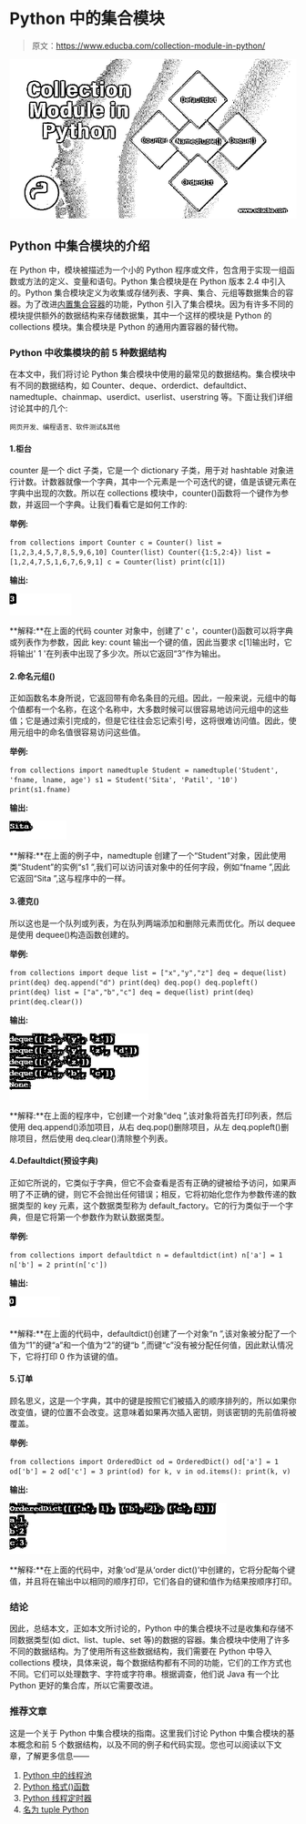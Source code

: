 # Python 中的集合模块

> 原文：<https://www.educba.com/collection-module-in-python/>

![Collection-Module-in-Python](img/3479715d0679325f9dbf9f721faf4bc5.png)



## Python 中集合模块的介绍

在 Python 中，模块被描述为一个小的 Python 程序或文件，包含用于实现一组函数或方法的定义、变量和语句。Python 集合模块是在 Python 版本 2.4 中引入的。Python 集合模块定义为收集或存储列表、字典、集合、元组等数据集合的容器。为了改进[内置集合容器](https://www.educba.com/python-collections/)的功能，Python 引入了集合模块。因为有许多不同的模块提供额外的数据结构来存储数据集，其中一个这样的模块是 Python 的 collections 模块。集合模块是 Python 的通用内置容器的替代物。

### Python 中收集模块的前 5 种数据结构

在本文中，我们将讨论 Python 集合模块中使用的最常见的数据结构。集合模块中有不同的数据结构，如 Counter、deque、orderdict、defaultdict、namedtuple、chainmap、userdict、userlist、userstring 等。下面让我们详细讨论其中的几个:

<small>网页开发、编程语言、软件测试&其他</small>

#### 1.柜台

counter 是一个 dict 子类，它是一个 dictionary 子类，用于对 hashtable 对象进行计数。计数器就像一个字典，其中一个元素是一个可迭代的键，值是该键元素在字典中出现的次数。所以在 collections 模块中，counter()函数将一个键作为参数，并返回一个字典。让我们看看它是如何工作的:

**举例:**

`from collections import Counter
c = Counter()
list = [1,2,3,4,5,7,8,5,9,6,10] Counter(list)
Counter({1:5,2:4})
list = [1,2,4,7,5,1,6,7,6,9,1] c = Counter(list)
print(c[1])`

**输出:**

![Counter](img/6c7394c28bf758b8120bcebdbab0db61.png)



**解释:**在上面的代码 counter 对象中，创建了' c '，counter()函数可以将字典或列表作为参数，因此 key: count 输出一个键的值，因此当要求 c[1]输出时，它将输出' 1 '在列表中出现了多少次。所以它返回“3”作为输出。

#### 2.命名元组()

正如函数名本身所说，它返回带有命名条目的元组。因此，一般来说，元组中的每个值都有一个名称，在这个名称中，大多数时候可以很容易地访问元组中的这些值；它是通过索引完成的，但是它往往会忘记索引号，这将很难访问值。因此，使用元组中的命名值很容易访问这些值。

**举例:**

`from collections import namedtuple
Student = namedtuple('Student', 'fname, lname, age')
s1 = Student('Sita', 'Patil', '10')
print(s1.fname)`

**输出:**

![namedtuple](img/6953cd36fb2f4aa642e68d0fb9a270fd.png)



**解释:**在上面的例子中，namedtuple 创建了一个“Student”对象，因此使用类“Student”的实例“s1 ”,我们可以访问该对象中的任何字段，例如“fname ”,因此它返回“Sita ”,这与程序中的一样。

#### 3.德克()

所以这也是一个队列或列表，为在队列两端添加和删除元素而优化。所以 dequee 是使用 dequee()构造函数创建的。

**举例:**

`from collections import deque
list = ["x","y","z"] deq = deque(list)
print(deq)
deq.append("d")
print(deq)
deq.pop()
deq.popleft()
print(deq)
list = ["a","b","c"] deq = deque(list)
print(deq)
print(deq.clear())`

**输出:**

![Collection Module in Python 1-3](img/336dda088601b5de78a7c34ec0e74633.png)



**解释:**在上面的程序中，它创建一个对象“deq ”,该对象将首先打印列表，然后使用 deq.append()添加项目，从右 deq.pop()删除项目，从左 deq.popleft()删除项目，然后使用 deq.clear()清除整个列表。

#### 4.Defaultdict(预设字典)

正如它所说的，它类似于字典，但它不会查看是否有正确的键被给予访问，如果声明了不正确的键，则它不会抛出任何错误；相反，它将初始化您作为参数传递的数据类型的 key 元素，这个数据类型称为 default_factory。它的行为类似于一个字典，但是它将第一个参数作为默认数据类型。

**举例:**

`from collections import defaultdict
n = defaultdict(int)
n['a'] = 1
n['b'] = 2
print(n['c'])`

**输出:**

![Collection Module in Python 1-4](img/675e881799cecf372bd506f19a0df3d9.png)



**解释:**在上面的代码中，defaultdict()创建了一个对象“n ”,该对象被分配了一个值为“1”的键“a”和一个值为“2”的键“b ”,而键“c”没有被分配任何值，因此默认情况下，它将打印 0 作为该键的值。

#### 5.订单

顾名思义，这是一个字典，其中的键是按照它们被插入的顺序排列的，所以如果你改变值，键的位置不会改变。这意味着如果再次插入密钥，则该密钥的先前值将被覆盖。

**举例:**

`from collections import OrderedDict
od = OrderedDict()
od['a'] = 1
od['b'] = 2
od['c'] = 3
print(od)
for k, v in od.items():
print(k, v)`

**输出:**

![Collection Module in Python 1-5](img/c9d988f49b790a3c7804de00c89e4819.png)



**解释:**在上面的代码中，对象‘od’是从‘order dict()’中创建的，它将分配每个键值，并且将在输出中以相同的顺序打印，它们各自的键和值作为结果按顺序打印。

### 结论

因此，总结本文，正如本文所讨论的，Python 中的集合模块不过是收集和存储不同数据类型(如 dict、list、tuple、set 等)的数据的容器。集合模块中使用了许多不同的数据结构。为了使用所有这些数据结构，我们需要在 Python 中导入 collections 模块，具体来说，每个数据结构都有不同的功能，它们的工作方式也不同。它们可以处理数字、字符或字符串。根据调查，他们说 Java 有一个比 Python 更好的集合库，所以它需要改进。

### 推荐文章

这是一个关于 Python 中集合模块的指南。这里我们讨论 Python 中集合模块的基本概念和前 5 个数据结构，以及不同的例子和代码实现。您也可以阅读以下文章，了解更多信息——

1.  [Python 中的线程池](https://www.educba.com/python-threadpool/)
2.  [Python 格式()函数](https://www.educba.com/python-format-function/)
3.  [Python 线程定时器](https://www.educba.com/python-threading-timer/)
4.  [名为 tuple Python](https://www.educba.com/namedtuple-python/)





